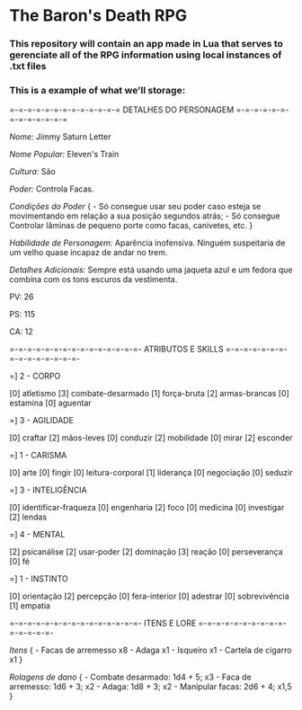 # The Baron's Death RPG

### This repository will contain an app made in Lua that serves to gerenciate all of the RPG information using local instances of .txt files

### This is a example of what we'll storage:

=-=-=-=-=-=-=-=-=-=-=-=-=
DETALHES DO PERSONAGEM
=-=-=-=-=-=-=-=-=-=-=-=-=

*Nome:* Jimmy Saturn Letter

*Nome Popular:* Eleven's Train

*Cultura:* São

*Poder:* Controla Facas.

*Condições do Poder* {
    - Só consegue usar seu poder caso esteja se movimentando em relação a sua posição segundos atrás;
    - Só consegue Controlar lâminas de pequeno porte como facas, canivetes, etc.
}

*Habilidade de Personagem:* Aparência inofensiva. Ninguém suspeitaria de um velho quase incapaz de andar no trem.

*Detalhes Adicionais:* Sempre está usando uma jaqueta azul e um fedora que combina com os tons escuros da vestimenta.

PV: 26

PS: 115

CA: 12

=-=-=-=-=-=-=-=-=-=-=-=-=-=-=-
ATRIBUTOS E SKILLS
=-=-=-=-=-=-=-=-=-=-=-=-=-=-=-

=] 2 - CORPO

[0] atletismo
[3] combate-desarmado
[1] força-bruta
[2] armas-brancas
[0] estamina
[0] aguentar

=] 3 - AGILIDADE

[0] craftar
[2] mãos-leves
[0] conduzir
[2] mobilidade
[0] mirar
[2] esconder

=] 1 - CARISMA

[0] arte
[0] fingir
[0] leitura-corporal
[1] liderança
[0] negociação
[0] seduzir

=] 3 - INTELIGÊNCIA

[0] identificar-fraqueza
[0] engenharia
[2] foco
[0] medicina
[0] investigar
[2] lendas

=] 4 - MENTAL

[2] psicanálise
[2] usar-poder
[2] dominação
[3] reação
[0] perseverança
[0] fé

=] 1 - INSTINTO

[0] orientação
[2] percepção
[0] fera-interior
[0] adestrar
[0] sobrevivência
[1] empatia 

=-=-=-=-=-=-=-=-=-=-=-=-=-=-=-
ITENS E LORE
=-=-=-=-=-=-=-=-=-=-=-=-=-=-=-

*Itens* {
    - Facas de arremesso x8
    - Adaga x1
    - Isqueiro x1
    - Cartela de cigarro x1 
}

*Rolagens de dano* {
    - Combate desarmado: 1d4 + 5; x3
    - Faca de arremesso: 1d6 + 3; x2
    - Adaga: 1d8 + 3; x2
    - Manipular facas: 2d6 + 4; x1,5
}
